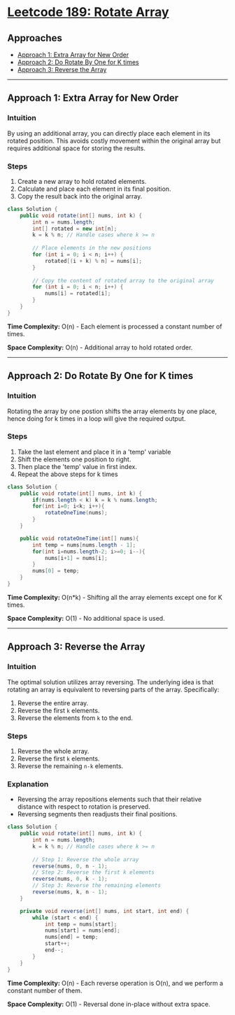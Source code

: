 # [Leetcode 189: Rotate Array](https://leetcode.com/problems/rotate-array/)

## Approaches

- [Approach 1: Extra Array for New Order](#approach-1-extra-array-for-new-order)
- [Approach 2: Do Rotate By One for K times](#approach-2-do-rotate-by-one-for-k-times)
- [Approach 3: Reverse the Array](#approach-3-reverse-the-array)

---

## Approach 1: Extra Array for New Order

### Intuition
By using an additional array, you can directly place each element in its rotated position. This avoids costly movement within the original array but requires additional space for storing the results.

### Steps
1. Create a new array to hold rotated elements.
2. Calculate and place each element in its final position.
3. Copy the result back into the original array.

```java
class Solution {
    public void rotate(int[] nums, int k) {
        int n = nums.length;
        int[] rotated = new int[n];
        k = k % n; // Handle cases where k >= n
        
        // Place elements in the new positions
        for (int i = 0; i < n; i++) {
            rotated[(i + k) % n] = nums[i];
        }
        
        // Copy the content of rotated array to the original array
        for (int i = 0; i < n; i++) {
            nums[i] = rotated[i];
        }
    }
}
```

**Time Complexity:** O(n) - Each element is processed a constant number of times.

**Space Complexity:** O(n) - Additional array to hold rotated order.

---

## Approach 2: Do Rotate By One for K times

### Intuition
Rotating the array by one postion shifts the array elements by one place, hence doing for k times in a loop will give the required output.

### Steps
1. Take the last element and place it in a 'temp' variable
2. Shift the elements one position to right.
3. Then place the 'temp' value in first index.
4. Repeat the above steps for k times

```java
class Solution {
    public void rotate(int[] nums, int k) {
        if(nums.length < k) k = k % nums.length;
        for(int i=0; i<k; i++){
            rotateOneTime(nums);
        }
    }

    public void rotateOneTime(int[] nums){
        int temp = nums[nums.length - 1];
        for(int i=nums.length-2; i>=0; i--){
            nums[i+1] = nums[i];
        }
        nums[0] = temp;
    }
}
```

**Time Complexity:** O(n*k) - Shifting all the array elements except one for K times.

**Space Complexity:** O(1) - No additional space is used.

---

## Approach 3: Reverse the Array

### Intuition
The optimal solution utilizes array reversing. The underlying idea is that rotating an array is equivalent to reversing parts of the array. Specifically:
1. Reverse the entire array.
2. Reverse the first `k` elements.
3. Reverse the elements from `k` to the end.

### Steps
1. Reverse the whole array.
2. Reverse the first `k` elements.
3. Reverse the remaining `n-k` elements.

### Explanation
- Reversing the array repositions elements such that their relative distance with respect to rotation is preserved.
- Reversing segments then readjusts their final positions.

```java
class Solution {
    public void rotate(int[] nums, int k) {
        int n = nums.length;
        k = k % n; // Handle cases where k >= n
        
        // Step 1: Reverse the whole array
        reverse(nums, 0, n - 1);
        // Step 2: Reverse the first k elements
        reverse(nums, 0, k - 1);
        // Step 3: Reverse the remaining elements
        reverse(nums, k, n - 1);
    }

    private void reverse(int[] nums, int start, int end) {
        while (start < end) {
            int temp = nums[start];
            nums[start] = nums[end];
            nums[end] = temp;
            start++;
            end--;
        }
    }
}
```

**Time Complexity:** O(n) - Each reverse operation is O(n), and we perform a constant number of them.

**Space Complexity:** O(1) - Reversal done in-place without extra space.
